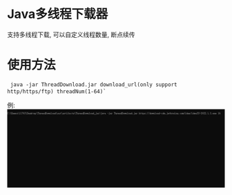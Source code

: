 # Java多线程下载器
支持多线程下载, 可以自定义线程数量, 断点续传
# 使用方法
```
 java -jar ThreadDownload.jar download_url(only support http/https/ftp) threadNum(1-64)`
```
例:
![图片](/images/img.png)
